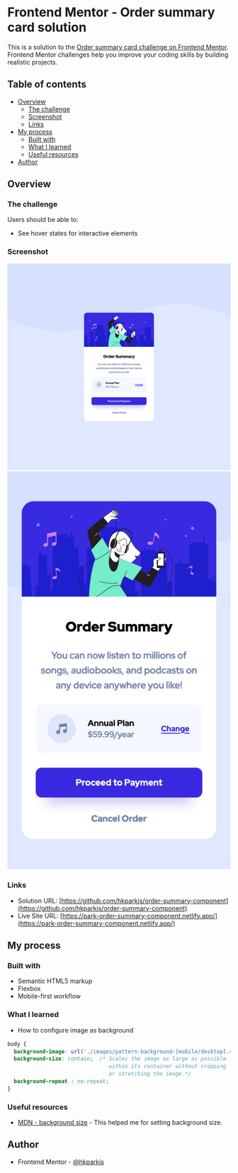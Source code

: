 # Frontend Mentor - Order summary card solution

This is a solution to the [Order summary card challenge on Frontend Mentor](https://www.frontendmentor.io/challenges/order-summary-component-QlPmajDUj). Frontend Mentor challenges help you improve your coding skills by building realistic projects. 

## Table of contents

- [Overview](#overview)
  - [The challenge](#the-challenge)
  - [Screenshot](#screenshot)
  - [Links](#links)
- [My process](#my-process)
  - [Built with](#built-with)
  - [What I learned](#what-i-learned)
  - [Useful resources](#useful-resources)
- [Author](#author)

## Overview

### The challenge

Users should be able to:

- See hover states for interactive elements

### Screenshot

![](./screenshot-desktop.png)
![](./screenshot-mobile.png)

### Links

- Solution URL: [https://github.com/hkparkjs/order-summary-component](https://github.com/hkparkjs/order-summary-component)
- Live Site URL: [https://park-order-summary-component.netlify.app/](https://park-order-summary-component.netlify.app/)

## My process

### Built with

- Semantic HTML5 markup
- Flexbox
- Mobile-first workflow

### What I learned
- How to configure image as background
```css
body {
  background-image: url('./images/pattern-background-[mobile/desktop].svg');
  background-size: contain;  /* Scales the image as large as possible
                                within its container without cropping
                                or stretching the image.*/
  background-repeat : no-repeat;
}
```

### Useful resources

- [MDN - background size](https://developer.mozilla.org/en-US/docs/Web/CSS/background-size) - This helped me for setting background size.

## Author

- Frontend Mentor - [@hkparkjs](https://www.frontendmentor.io/profile/hkparkjs)